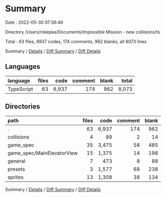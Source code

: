 # Summary

Date : 2022-05-30 07:36:46

Directory /Users/mkepka/Documents/Impossible Mission - new collisions/ts

Total : 63 files,  6937 codes, 174 comments, 962 blanks, all 8073 lines

Summary / [Details](details.md) / [Diff Summary](diff.md) / [Diff Details](diff-details.md)

## Languages
| language | files | code | comment | blank | total |
| :--- | ---: | ---: | ---: | ---: | ---: |
| TypeScript | 63 | 6,937 | 174 | 962 | 8,073 |

## Directories
| path | files | code | comment | blank | total |
| :--- | ---: | ---: | ---: | ---: | ---: |
| . | 63 | 6,937 | 174 | 962 | 8,073 |
| collisions | 4 | 89 | 2 | 14 | 105 |
| game_spec | 35 | 3,475 | 58 | 485 | 4,018 |
| game_spec/MainElevatorView | 15 | 1,375 | 14 | 198 | 1,587 |
| general | 7 | 473 | 8 | 88 | 569 |
| presets | 3 | 1,577 | 68 | 238 | 1,883 |
| sprites | 13 | 1,308 | 38 | 134 | 1,480 |

Summary / [Details](details.md) / [Diff Summary](diff.md) / [Diff Details](diff-details.md)